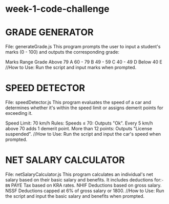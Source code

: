 # week-1-code-challenge

# GRADE GENERATOR
File: generateGrade.js
This program prompts the user to input a student's marks (0 - 100) and outputs the corresponding grade:

Marks Range	Grade
Above 79	A
60 - 79	    B
49 - 59	    C
40 - 49	    D
Below 40	E
//How to Use:
Run the script and input marks when prompted.


# SPEED DETECTOR
File: speedDetector.js
This program evaluates the speed of a car and determines whether it's within the speed limit or assigns demerit points for exceeding it.

Speed Limit: 70 km/h
Rules:
Speeds ≤ 70: Outputs "Ok".
Every 5 km/h above 70 adds 1 demerit point.
More than 12 points: Outputs "License suspended".
//How to Use:
Run the script and input the car's speed when prompted.


# NET SALARY CALCULATOR
File: netSalaryCalculator.js
This program calculates an individual's net salary based on their basic salary and benefits. It includes deductions for:`-BN`
        PAYE Tax based on KRA rates.
        NHIF Deductions based on gross salary.
        NSSF Deductions capped at 6% of gross salary or 1800.
//How to Use:
Run the script and input the basic salary and benefits when prompted.
